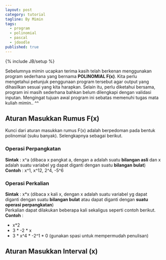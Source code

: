 ```yaml
---
layout: post
category: tutorial
tagline: By Mimin
tags:
  - program
  - polinomial
  - pascal
  - jdoodle
published: true
---
```

{% include JB/setup %}

Sebelumnya mimin ucapkan terima kasih telah berkenan menggunakan program sederhana yang bernama **POLINOMIAL F(x)**. Kita perlu mengetahui petunjuk penggunaan program tersebut agar output yang dihasilkan sesuai yang kita harapkan. Selain itu, perlu diketahui bersama, program ini masih sederhana bahkan belum dilengkapi dengan validasi inputan. Mengingat tujuan awal program ini sebatas memenuhi tugas mata kuliah mimin.. ^^

## Aturan Masukkan Rumus F(x)
Kunci dari aturan masukkan rumus F(x) adalah berpedoman pada bentuk polinomial (suku banyak). Selengkapnya sebagai berikut.
### Operasi Perpangkatan
**Sintak** : x^a (dibaca x pangkat a, dengan a adalah suatu **bilangan asli** dan x adalah suatu variabel yg dapat diganti dengan suatu **bilangan bulat**)  
**Contoh** : x^1, x^12, 2^4, -5^6
### Operasi Perkalian
**Sintak** : x\*x (dibaca x kali x, dengan x adalah suatu variabel yg dapat diganti dengan suatu **bilangan bulat** atau dapat diganti dengan **suatu operasi perpangkatan**)  
Perkalian dapat dilakukan beberapa kali sekaligus seperti contoh berikut.  
**Contoh** :  
+ x\*2
+ 3 \* -2 * x
+ 3 * x^4 * -2^1 * 0 (gunakan spasi untuk mempermudah penulisan) 
###

## Aturan Masukkan Interval (x)


